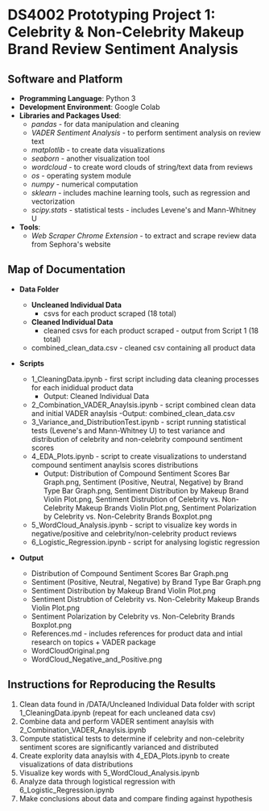 # DS4002 Prototyping Project 1: Celebrity & Non-Celebrity Makeup Brand Review Sentiment Analysis

## Software and Platform
- **Programming Language**: Python 3
- **Development Environment**: Google Colab
- **Libraries and Packages Used**:
  - *pandas* - for data manipulation and cleaning
  - *VADER Sentiment Analysis* - to perform sentiment analysis on review text
  - *matplotlib* - to create data visualizations
  - *seaborn* - another visualization tool
  - *wordcloud* - to create word clouds of string/text data from reviews
  - *os* - operating system module
  - *numpy* - numerical computation
  - *sklearn* - includes machine learning tools, such as regression and vectorization
  - *scipy.stats* - statistical tests - includes Levene's and Mann-Whitney U
- **Tools**:
  - *Web Scraper Chrome Extension* - to extract and scrape review data from Sephora's website

## Map of Documentation

- **Data Folder**
  - **Uncleaned Individual Data**
    - csvs for each product scraped (18 total)
  - **Cleaned Individual Data**
    - cleaned csvs for each product scraped - output from Script 1 (18 total)
  - combined_clean_data.csv - cleaned csv containing all product data 
 
- **Scripts**
  - 1_CleaningData.ipynb - first script including data cleaning processes for each inididual product data
    - Output: Cleaned Individual Data
  - 2_Combination_VADER_Anaylsis.ipynb - script combined clean data and initial VADER anaylsis
    -Output: combined_clean_data.csv
  - 3_Variance_and_DistributionTest.ipynb - script running statistical tests (Levene's and Mann-Whitney U) to test variance and distribution of celebrity and non-celebrity compound sentiment scores
  - 4_EDA_Plots.ipynb - script to create visualizations to understand compound sentiment anaylsis scores distributions
    - Output: Distribution of Compound Sentiment Scores Bar Graph.png, Sentiment (Positive, Neutral, Negative) by Brand Type Bar Graph.png, Sentiment Distribution by Makeup Brand Violin Plot.png, Sentiment Distrubtion of Celebrity vs. Non-Celebrity Makeup Brands Violin Plot.png, Sentiment Polarization by Celebrity vs. Non-Celebrity Brands Boxplot.png
  - 5_WordCloud_Analysis.ipynb - script to visualize key words in negative/positive and celebrity/non-celebrity product reviews
  - 6_Logistic_Regression.ipynb - script for analysing logistic regression

- **Output**
  - Distribution of Compound Sentiment Scores Bar Graph.png
  - Sentiment (Positive, Neutral, Negative) by Brand Type Bar Graph.png
  - Sentiment Distribution by Makeup Brand Violin Plot.png
  - Sentiment Distrubtion of Celebrity vs. Non-Celebrity Makeup Brands Violin Plot.png
  -  Sentiment Polarization by Celebrity vs. Non-Celebrity Brands Boxplot.png
  - References.md - includes references for product data and intial research on topics + VADER package
  - WordCloudOriginal.png
  - WordCloud_Negative_and_Positive.png
    
## Instructions for Reproducing the Results
1. Clean data found in /DATA/Uncleaned Individual Data folder with script 1_CleaningData.ipynb (repeat for each uncleaned data csv)
2. Combine data and perform VADER sentiment anaylsis with 2_Combination_VADER_Anaylsis.ipynb
3. Compute statistical tests to determine if celebrity and non-celebrity sentiment scores are significantly varianced and distributed
4. Create explority data anaylsis with 4_EDA_Plots.ipynb to create visualizations of data distributions
5. Visualize key words with 5_WordCloud_Analysis.ipynb
6. Analyze data through logistical regression with 6_Logistic_Regression.ipynb
7. Make conclusions about data and compare finding against hypothesis
